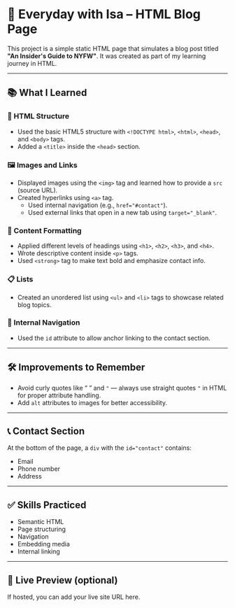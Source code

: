 # 🌟 Everyday with Isa – HTML Blog Page

This project is a simple static HTML page that simulates a blog post titled **"An Insider's Guide to NYFW"**. It was created as part of my learning journey in HTML.

---

## 📚 What I Learned

### 🧱 HTML Structure
- Used the basic HTML5 structure with `<!DOCTYPE html>`, `<html>`, `<head>`, and `<body>` tags.
- Added a `<title>` inside the `<head>` section.

### 🖼️ Images and Links
- Displayed images using the `<img>` tag and learned how to provide a `src` (source URL).
- Created hyperlinks using `<a>` tag.
  - Used internal navigation (e.g., `href="#contact"`).
  - Used external links that open in a new tab using `target="_blank"`.

### 📑 Content Formatting
- Applied different levels of headings using `<h1>`, `<h2>`, `<h3>`, and `<h4>`.
- Wrote descriptive content inside `<p>` tags.
- Used `<strong>` tag to make text bold and emphasize contact info.

### 📋 Lists
- Created an unordered list using `<ul>` and `<li>` tags to showcase related blog topics.

### 📍 Internal Navigation
- Used the `id` attribute to allow anchor linking to the contact section.

---

## 🛠️ Improvements to Remember
- Avoid curly quotes like “ ” and `"` — always use straight quotes `"` in HTML for proper attribute handling.
- Add `alt` attributes to images for better accessibility.

---

## 📞 Contact Section
At the bottom of the page, a `div` with the `id="contact"` contains:
- Email
- Phone number
- Address

---

## ✅ Skills Practiced
- Semantic HTML
- Page structuring
- Navigation
- Embedding media
- Internal linking

---

## 🔗 Live Preview (optional)
If hosted, you can add your live site URL here.

